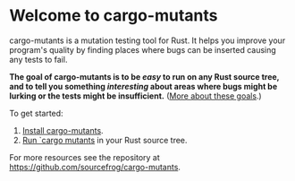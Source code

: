 # Welcome to cargo-mutants

cargo-mutants is a mutation testing tool for Rust. It helps you improve your
program's quality by finding places where bugs can be inserted
causing any tests to fail.

**The goal of cargo-mutants is to be _easy_ to run on any Rust source tree, and
to tell you something _interesting_ about areas where bugs might be lurking or
the tests might be insufficient.** ([More about these goals](goals.md).)

To get started:

1. [Install cargo-mutants](installation.md).
2. [Run `cargo mutants](getting-started.md) in your Rust source tree.

For more resources see the repository at
<https://github.com/sourcefrog/cargo-mutants>.
